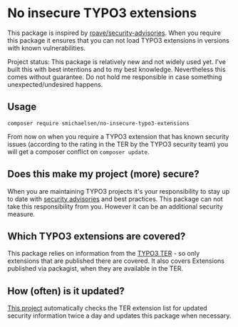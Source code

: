 # No insecure TYPO3 extensions

This package is inspired by [roave/security-advisories](https://github.com/Roave/SecurityAdvisories). When you require this package it ensures that you can not load TYPO3 extensions in versions with known vulnerabilities.

Project status: This package is relatively new and not widely used yet. I've built this with best intentions and to my best knowledge. Nevertheless this comes without guarantee. Do not hold me responsible in case something unexpected/undesired happens.

## Usage

`composer require smichaelsen/no-insecure-typo3-extensions`

From now on when you require a TYPO3 extension that has known security issues (according to the rating in the TER by the TYPO3 security team) you will get a composer conflict on `composer update`.

## Does this make my project (more) secure?

When you are maintaining TYPO3 projects it's your responsibility to stay up to date with [security advisories](https://typo3.org/help/security-advisories/) and best practices. This package can not take this responsibility from you. However it can be an additional security measure.

## Which TYPO3 extensions are covered?

This package relies on information from the [TYPO3 TER](https://extensions.typo3.org/) - so only extensions that are published there are covered. It also covers Extensions published via packagist, when they are available in the TER.

## How (often) is it updated?

[This project](https://git.maschinenraum.digital/smichaelsen/no-insecure-extensions-updater/) automatically checks the TER extension list for updated security information twice a day and updates this package when necessary.

